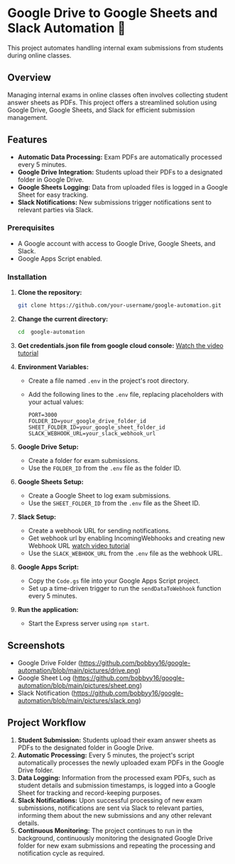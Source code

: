 # Google Drive to Google Sheets and Slack Automation :rocket:

This project automates handling internal exam submissions from students during online classes.

## Overview

Managing internal exams in online classes often involves collecting student answer sheets as PDFs. This project offers a streamlined solution using Google Drive, Google Sheets, and Slack for efficient submission management.

## Features

- **Automatic Data Processing:** Exam PDFs are automatically processed every 5 minutes.
- **Google Drive Integration:** Students upload their PDFs to a designated folder in Google Drive.
- **Google Sheets Logging:** Data from uploaded files is logged in a Google Sheet for easy tracking.
- **Slack Notifications:** New submissions trigger notifications sent to relevant parties via Slack.

### Prerequisites

- A Google account with access to Google Drive, Google Sheets, and Slack.
- Google Apps Script enabled.

### Installation

1. **Clone the repository:**

   ```bash
   git clone https://github.com/your-username/google-automation.git
   ```

2. **Change the current directory:**

   ```bash
   cd  google-automation
   ```

3. **Get credentials.json file from google cloud console:** [Watch the video tutorial](https://www.youtube.com/watch?v=rWcLDax-VmM)

4. **Environment Variables:**

   - Create a file named `.env` in the project's root directory.
   - Add the following lines to the `.env` file, replacing placeholders with your actual values:

     ```plaintext
     PORT=3000
     FOLDER_ID=your_google_drive_folder_id
     SHEET_FOLDER_ID=your_google_sheet_folder_id
     SLACK_WEBHOOK_URL=your_slack_webhook_url
     ```

5. **Google Drive Setup:**

   - Create a folder for exam submissions.
   - Use the `FOLDER_ID` from the `.env` file as the folder ID.

6. **Google Sheets Setup:**

   - Create a Google Sheet to log exam submissions.
   - Use the `SHEET_FOLDER_ID` from the `.env` file as the Sheet ID.

7. **Slack Setup:**

   - Create a webhook URL for sending notifications.
   - Get webhook url by enabling IncomingWebhooks and creating new Webhook URL [watch video tutorial](https://www.youtube.com/watch?v=sxtC40gUS2A)
   - Use the `SLACK_WEBHOOK_URL` from the `.env` file as the webhook URL.

8. **Google Apps Script:**

   - Copy the `Code.gs` file into your Google Apps Script project.
   - Set up a time-driven trigger to run the `sendDataToWebhook` function every 5 minutes.

9. **Run the application:**

   - Start the Express server using `npm start`.

## Screenshots

- Google Drive Folder (https://github.com/bobbyy16/google-automation/blob/main/pictures/drive.png)
- Google Sheet Log (https://github.com/bobbyy16/google-automation/blob/main/pictures/sheet.png)
- Slack Notification (https://github.com/bobbyy16/google-automation/blob/main/pictures/slack.png)

## Project Workflow

1. **Student Submission:** Students upload their exam answer sheets as PDFs to the designated folder in Google Drive.
2. **Automatic Processing:** Every 5 minutes, the project's script automatically processes the newly uploaded exam PDFs in the Google Drive folder.
3. **Data Logging:** Information from the processed exam PDFs, such as student details and submission timestamps, is logged into a Google Sheet for tracking and record-keeping purposes.
4. **Slack Notifications:** Upon successful processing of new exam submissions, notifications are sent via Slack to relevant parties, informing them about the new submissions and any other relevant details.
5. **Continuous Monitoring:** The project continues to run in the background, continuously monitoring the designated Google Drive folder for new exam submissions and repeating the processing and notification cycle as required.
